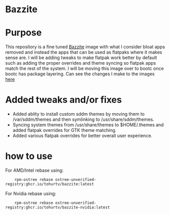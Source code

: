 # Bazzite

# Purpose

This repository is a fine tuned [Bazzite](https://bazzite.gg/) image with what I consider bloat apps removed and instead the apps that can be used as flatpaks where it makes sense are. I will be adding tweaks to make flatpak work better by default such as adding the proper overrides and theme syncing so flatpak apps match the rest of the system. I will be moving this image over to bootc once bootc has package layering. Can see the changes I make to the images [here](https://github.com/tohurtv/bazzite/blob/main/build.sh)

# Added tweaks and/or fixes
- Added ablity to install custom sddm themes by moving them to /var/sddm/themes and then symlinking to /usr/share/sddm/themes.
- Syncing system themes from /usr/share/themes to $HOME/.themes and added flatpak overrides for GTK theme matching.
- Added various flatpak overrides for better overall user experience. 

# how to use

For AMD/Intel rebase using:

```
    rpm-ostree rebase ostree-unverified-registry:ghcr.io/tohurtv/bazzite:latest
```
For Nvidia rebase using:

```
    rpm-ostree rebase ostree-unverified-registry:ghcr.io/tohurtv/bazzite-nvidia:latest
```